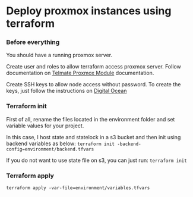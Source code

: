 # Deploy proxmox instances using terraform

### Before everything

You should have a running proxmox server.

Create user and roles to allow terraform access proxmox server.
Follow documentation on [Telmate Proxmox Module](https://registry.terraform.io/providers/Telmate/proxmox/latest/docs) documentation.

Create SSH keys to allow node access without password.
To create the keys, just follow the instructions on [Digital Ocean](https://www.digitalocean.com/community/tutorials/how-to-configure-ssh-key-based-authentication-on-a-linux-server#step-1-creating-ssh-keys)

### Terraform init
First of all, rename the files located in the environment folder and set variable values for your project.

In this case, I host state and statelock in a s3 bucket and then init using backend variables as below:
`terraform init -backend-config=environment/backend.tfvars`

If you do not want to use state file on s3, you can just run: 
`terraform init`

### Terraform apply

`terraform apply -var-file=environment/variables.tfvars`